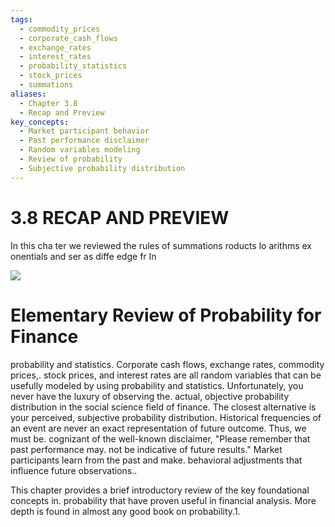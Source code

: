 ```yaml
---
tags:
  - commodity_prices
  - corporate_cash_flows
  - exchange_rates
  - interest_rates
  - probability_statistics
  - stock_prices
  - summations
aliases:
  - Chapter 3.8
  - Recap and Preview
key_concepts:
  - Market participant behavior
  - Past performance disclaimer
  - Random variables modeling
  - Review of probability
  - Subjective probability distribution
---
```


# 3.8 RECAP AND PREVIEW

In this cha ter we reviewed the rules of summations roducts lo arithms ex onentials
and ser
as diffe
edge fr In

![](bb233d5f2e25152da2db56a196d30b325b59bb57b1267f2b5ac64567657212db.jpg)

# Elementary Review of Probability for Finance

probability and statistics. Corporate cash flows, exchange rates, commodity prices,. stock prices, and interest rates are all random variables that can be usefully modeled by using probability and statistics. Unfortunately, you never have the luxury of observing the. actual, objective probability distribution in the social science field of finance. The closest alternative is your perceived, subjective probability distribution. Historical frequencies of an event are never an exact representation of future outcome. Thus, we must be. cognizant of the well-known disclaimer, "Please remember that past performance may. not be indicative of future results." Market participants learn from the past and make. behavioral adjustments that influence future observations..

This chapter provides a brief introductory review of the key foundational concepts in. probability that have proven useful in financial analysis. More depth is found in almost any good book on probability.1.
